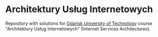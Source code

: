 # Architektury Usług Internetowych

Repository with solutions for [Gdańsk University of Technology](https://pg.edu.pl/en/) course "Architektury Usług Internetowych" (Internet Services Architectures).
